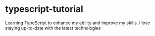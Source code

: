 # typescript-tutorial

Learning TypeScript to enhance my ability and improve my skills. I love staying up-to-date with the latest technologies
